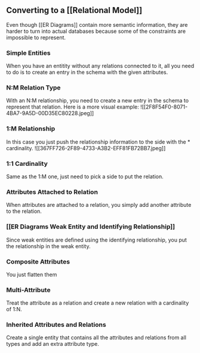 ## Converting to a [[Relational Model]]
Even though [[ER Diagrams]] contain more semantic information, they are harder to turn into actual databases because some of the constraints are impossible to represent.

### Simple Entities
When you have an entitity without any relations connected to it, all you need to do is to create an entry in the schema with the given attributes.

### N:M Relation Type
With an N:M relationship, you need to create a new entry in the schema to represent that relation. Here is a more visual example:
![[2F8F54F0-8071-4BA7-9A5D-00D35EC80228.jpeg]]

### 1:M Relationship
In this case you just push the relationship information to the side with the * cardinality.
![[367FF726-2F89-4733-A3B2-EFF81FB72BB7.jpeg]]

### 1:1 Cardinality
Same as the 1:M one, just need to pick a side to put the relation.

### Attributes Attached to Relation
When attributes are attached to a relation, you simply add another attribute to the relation.

### [[ER Diagrams Weak Entity and Identifying Relationship]]
Since weak entities are defined using the identifying relationship, you put the relationship in the weak entity.

### Composite Attributes
You just flatten them

### Multi-Attribute
Treat the attribute as a relation and create a new relation with a cardinality of 1:N.

### Inherited Attributes and Relations
Create a single entity that contains all the attributes and relations from all types and add an extra attribute type.

